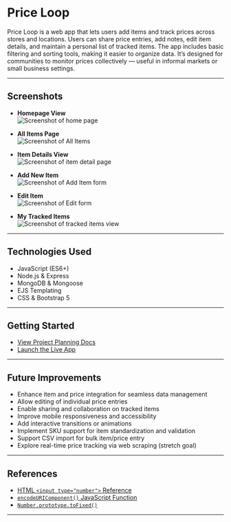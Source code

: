 # Price Loop

Price Loop is a web app that lets users add items and track prices across stores and locations. Users can share price entries, add notes, edit item details, and maintain a personal list of tracked items. The app includes basic filtering and sorting tools, making it easier to organize data. It’s designed for communities to monitor prices collectively — useful in informal markets or small business settings.

---

## Screenshots

- **Homepage View**  
  ![Screenshot of home page](https://i.imgur.com/eKR3le2.png)

- **All Items Page**  
  ![Screenshot of All Items](https://i.imgur.com/hTpHm3n.png)

- **Item Details View**  
  ![Screenshot of item detail page](https://i.imgur.com/ffb0zjK.png)

- **Add New Item**  
  ![Screenshot of Add Item form](https://i.imgur.com/wagT8sc.png)

- **Edit Item**  
  ![Screenshot of Edit form](https://i.imgur.com/4v7Jwhd.png)

- **My Tracked Items**  
  ![Screenshot of tracked items view](https://i.imgur.com/81p7GK1.png)

---

## Technologies Used

- JavaScript (ES6+)
- Node.js & Express
- MongoDB & Mongoose
- EJS Templating
- CSS & Bootstrap 5

---

## Getting Started

- [View Project Planning Docs](https://trello.com/b/ZyGjVWcy)
- [Launch the Live App](https://price-loop-c6ce75e11708.herokuapp.com/)

---

## Future Improvements

- Enhance item and price integration for seamless data management
- Allow editing of individual price entries
- Enable sharing and collaboration on tracked items
- Improve mobile responsiveness and accessibility
- Add interactive transitions or animations
- Implement SKU support for item standardization and validation
- Support CSV import for bulk item/price entry
- Explore real-time price tracking via web scraping (stretch goal)

---

## References

- [HTML `<input type="number">` Reference](https://developer.mozilla.org/en-US/docs/Web/HTML/Reference/Elements/input/number)
- [`encodeURIComponent()` JavaScript Function](https://developer.mozilla.org/en-US/docs/Web/JavaScript/Reference/Global_Objects/encodeURIComponent)
- [`Number.prototype.toFixed()`](https://developer.mozilla.org/en-US/docs/Web/JavaScript/Reference/Global_Objects/Number/toFixed)

---